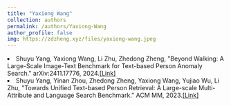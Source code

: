 ```yaml
---
title: "Yaxiong Wang"
collection: authors
permalink: /authors/Yaxiong-Wang
author_profile: false
img: https://zdzheng.xyz/files/yaxiong-wang.jpeg
---
```

 <li> Shuyu Yang,  Yaxiong Wang,  Li Zhu,  Zhedong Zheng, &quot;Beyond Walking: A Large-Scale Image-Text Benchmark for Text-based Person Anomaly Search.&quot; arXiv:2411.17776, 2024.<a href='https://zdzheng.xyz/publication/Beyond-W2024'>[Link]</a> </li>
 <li> Shuyu Yang,  Yinan Zhou,  Zhedong Zheng,  Yaxiong Wang,  Yujiao Wu,  Li Zhu, &quot;Towards Unified Text-based Person Retrieval: A Large-scale Multi-Attribute and Language Search Benchmark.&quot; ACM MM, 2023.<a href='https://zdzheng.xyz/publication/Towards-2023'>[Link]</a> </li>